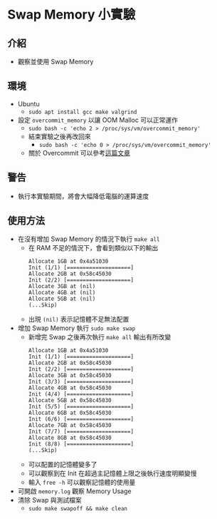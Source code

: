 # Swap Memory 小實驗

## 介紹
+ 觀察並使用 Swap Memory

## 環境
+ Ubuntu
    + `sudo apt install gcc make valgrind`
+ 設定 `overcommit_memory` 以讓 OOM Malloc 可以正常運作
    + `sudo bash -c 'echo 2 > /proc/sys/vm/overcommit_memory'`
    + 結束實驗之後再改回來
        + `sudo bash -c 'echo 0 > /proc/sys/vm/overcommit_memory'`
    + 關於 Overcommit 可以參考[這篇文章](https://serverfault.com/a/606193)

## 警告
+ 執行本實驗期間，將會大幅降低電腦的運算速度

## 使用方法
+ 在沒有增加 Swap Memory 的情況下執行 `make all`
    + 在 RAM 不足的情況下，會看到類似以下的輸出
        ```
        Allocate 1GB at 0x4a51030
        Init (1/1) [====================]
        Allocate 2GB at 0x58c45030
        Init (2/2) [====================]
        Allocate 3GB at (nil)
        Allocate 4GB at (nil)
        Allocate 5GB at (nil)
        (...Skip)
        ```
    + 出現 `(nil)` 表示記憶體不足無法配置
+ 增加 Swap Memory 執行 `sudo make swap`
    + 新增完 Swap 之後再次執行 `make all` 輸出有所改變
        ```
        Allocate 1GB at 0x4a51030
        Init (1/1) [====================]
        Allocate 2GB at 0x58c45030
        Init (2/2) [====================]
        Allocate 3GB at 0x58c45030
        Init (3/3) [====================]
        Allocate 4GB at 0x58c45030
        Init (4/4) [====================]
        Allocate 5GB at 0x58c45030
        Init (5/5) [====================]
        Allocate 6GB at 0x58c45030
        Init (6/6) [====================]
        Allocate 7GB at 0x58c45030
        Init (7/7) [====================]
        Allocate 8GB at 0x58c45030
        Init (8/8) [====================]
        (...Skip)
        ```
    + 可以配置的記憶體變多了
    + 可以觀察到在 Init 在超過主記憶體上限之後執行速度明顯變慢
    + 輸入 `free -h` 可以觀察記憶體的使用量
+ 可開啟 `memory.log` 觀察 Memory Usage
+ 清除 Swap 與測試檔案
    + `sudo make swapoff && make clean`
